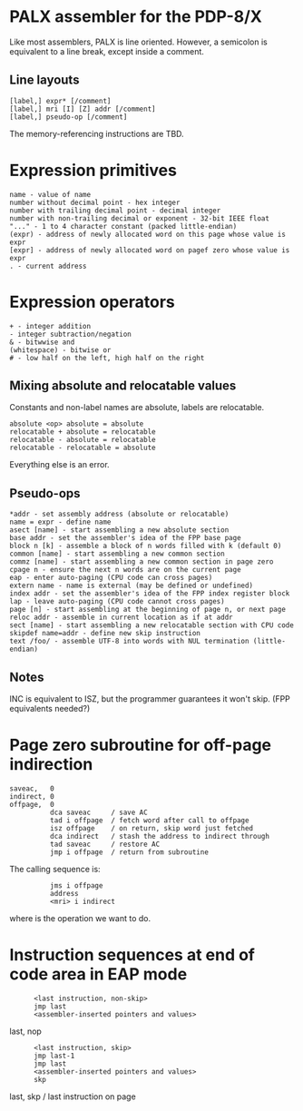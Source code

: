 # PALX assembler for the PDP-8/X
Like most assemblers, PALX is line oriented.
However, a semicolon is equivalent to a line break,
except inside a comment.

## Line layouts
```
[label,] expr* [/comment]
[label,] mri [I] [Z] addr [/comment]
[label,] pseudo-op [/comment]
```

The memory-referencing instructions are TBD.

# Expression primitives
```
name - value of name
number without decimal point - hex integer
number with trailing decimal point - decimal integer
number with non-trailing decimal or exponent - 32-bit IEEE float
"..." - 1 to 4 character constant (packed little-endian)
(expr) - address of newly allocated word on this page whose value is expr
[expr] - address of newly allocated word on pagef zero whose value is expr
. - current address
```

# Expression operators
```
+ - integer addition
- integer subtraction/negation
& - bitwwise and
(whitespace) - bitwise or
# - low half on the left, high half on the right
```

## Mixing absolute and relocatable values

Constants and non-label names are absolute, labels are relocatable.

```
absolute <op> absolute = absolute
relocatable + absolute = relocatable
relocatable - absolute = relocatable
relocatable - relocatable = absolute
```

Everything else is an error.

## Pseudo-ops
```
*addr - set assembly address (absolute or relocatable)
name = expr - define name
asect [name] - start assembling a new absolute section
base addr - set the assembler's idea of the FPP base page
block n [k] - assemble a block of n words filled with k (default 0)
common [name] - start assembling a new common section
commz [name] - start assembling a new common section in page zero
cpage n - ensure the next n words are on the current page
eap - enter auto-paging (CPU code can cross pages)
extern name - name is external (may be defined or undefined)
index addr - set the assembler's idea of the FPP index register block
lap - leave auto-paging (CPU code cannot cross pages)
page [n] - start assembling at the beginning of page n, or next page
reloc addr - assemble in current location as if at addr
sect [name] - start assembling a new relocatable section with CPU code
skipdef name=addr - define new skip instruction
text /foo/ - assemble UTF-8 into words with NUL termination (little-endian)
```

## Notes
INC is equivalent to ISZ, but the programmer guarantees it won't skip.
(FPP equivalents needed?)

# Page zero subroutine for off-page indirection

```
saveac,   0
indirect, 0
offpage,  0
          dca saveac     / save AC
          tad i offpage  / fetch word after call to offpage
          isz offpage    / on return, skip word just fetched
          dca indirect   / stash the address to indirect through
          tad saveac     / restore AC
          jmp i offpage  / return from subroutine
```

The calling sequence is:
```
          jms i offpage
          address
          <mri> i indirect
```

where <mri> is the operation we want to do.

# Instruction sequences at end of code area in EAP mode

          <last instruction, non-skip>
          jmp last
          <assembler-inserted pointers and values>
last,     nop

          <last instruction, skip>
          jmp last-1
          jmp last
          <assembler-inserted pointers and values>
          skp
last,     skp            / last instruction on page
```

